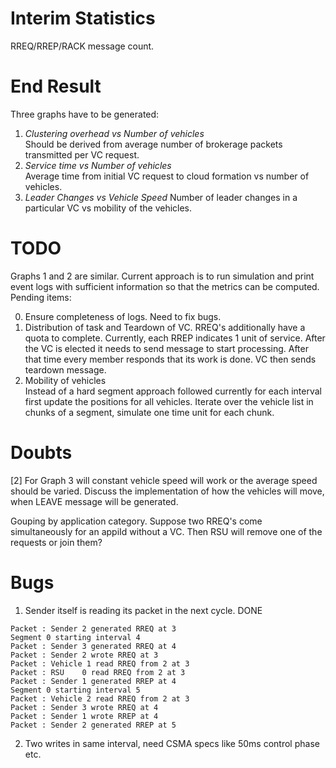 # Interim Statistics
RREQ/RREP/RACK message count.

# End Result
Three graphs have to be generated:  
1. _Clustering overhead vs Number of vehicles_  
Should be derived from average number of brokerage packets transmitted per VC request.
2. _Service time vs Number of vehicles_  
Average time from initial VC request to cloud formation vs number of vehicles.
3. _Leader Changes vs Vehicle Speed_
Number of leader changes in a particular VC vs mobility of the vehicles.

# TODO
Graphs 1 and 2 are similar. Current approach is to run simulation and print event logs with sufficient information so that the metrics can be computed. Pending items:  

0. Ensure completeness of logs.
Need to fix bugs.
1. Distribution of task and Teardown of VC.
RREQ's additionally have a quota to complete. Currently, each RREP indicates 1 unit of service. After the VC is elected it needs to send message to start processing. After that time every member responds that its work is done. VC then sends teardown message.
2. Mobility of vehicles  
Instead of a hard segment approach followed currently for each interval first update the positions for all vehicles. Iterate over the vehicle list in chunks of a segment, simulate one time unit for each chunk.

# Doubts
[2] For Graph 3 will constant vehicle speed will work or the average speed should be varied.
Discuss the implementation of how the vehicles will move, when LEAVE message will be generated.

Gouping by application category. Suppose two RREQ's come simultaneously for an appiId without a VC. Then RSU will remove one of the requests or join them?

# Bugs
1. Sender itself is reading its packet in the next cycle. DONE
```
Packet : Sender 2 generated RREQ at 3
Segment 0 starting interval 4
Packet : Sender 3 generated RREQ at 4
Packet : Sender 2 wrote RREQ at 3
Packet : Vehicle 1 read RREQ from 2 at 3
Packet : RSU    0 read RREQ from 2 at 3
Packet : Sender 1 generated RREP at 4
Segment 0 starting interval 5
Packet : Vehicle 2 read RREQ from 2 at 3
Packet : Sender 3 wrote RREQ at 4
Packet : Sender 1 wrote RREP at 4
Packet : Sender 2 generated RREP at 5
```
2. Two writes in same interval, need CSMA specs like 50ms control phase etc.
